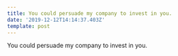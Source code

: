 ```yaml
---
title: You could persuade my company to invest in you.
date: '2019-12-12T14:14:37.403Z'
template: post
---
```

You could persuade my company to invest in you.
